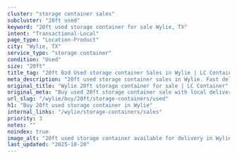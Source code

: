 ```yaml
---
cluster: "storage container sales"
subcluster: "20ft used"
keyword: "20ft used storage container for sale Wylie, TX"
intent: "Transactional-Local"
page_type: "Location-Product"
city: "Wylie, TX"
service_type: "storage container"
condition: "Used"
size: "20ft"
title_tag: "20ft Bzd Used storage container Sales in Wylie | LC Container"
meta_description: "20ft used storage container sales in Wylie. Fast delivery, competitive pricing. Serving storage containers area. Quote ID: Y4X. Call (214) 524-4168 for your free quote today."
original_title: "Wylie 20ft storage container for sale | LC Container"
original_meta: "Buy used 20ft storage container sale with local delivery in Wylie, TX. LC Container — local Since 2003. Request a fast quote today."
url_slug: "/wylie/buy/20ft/storage-containers/used"
h1: "Buy 20ft used storage container in Wylie"
internal_links: "/wylie/storage-containers/sales"
priority: 3
notes: ""
noindex: true
image_alt: "20ft used storage container available for delivery in Wylie"
last_updated: "2025-10-20"
---
```


<!-- TODO: Add unique city/inventory copy, images, and internal links here. -->
